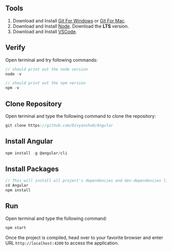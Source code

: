 ## Tools
1. Download and Install [Git For Windows](https://git-scm.com/download/win) or [Git For Mac](https://git-scm.com/download/mac).
2. Download and Install [Node](https://nodejs.org/en/). Download the **LTS** version.
3. Download and Install [VSCode](https://code.visualstudio.com/).

## Verify
Open terminal and try following commands:
```javascript
// should print out the node version
node -v
```
```javascript
// should print out the npm version
npm -v
```

## Clone Repository
Open terminal and type the following command to clone the repository:
```javascript
git clone https://github.com/Divyanshu0/Angular
```

## Install Angular
```javascript
npm install -g @angular/cli
```

## Install Packages
```javascript
// This will install all project's dependencies and dev-dependencies listed in package.json
cd Angular
npm install
```

## Run
Open terminal and type the following command:
```javascript
npm start
```
Once the project is compiled, head over to your favorite browser and enter URL ```http://localhost:4200``` to access the application.

